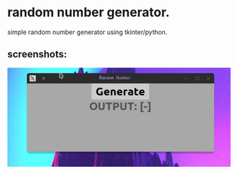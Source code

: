 # random number generator.
simple random number generator using tkinter/python.

## screenshots:

![screenshot01](./src/screenshot01.gif)
